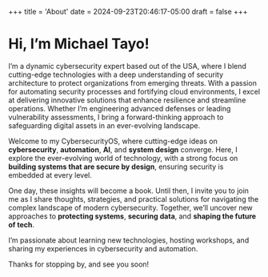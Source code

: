 +++
title = 'About'
date = 2024-09-23T20:46:17-05:00
draft = false
+++

# Hi, I’m Michael Tayo!

I’m a dynamic cybersecurity expert based out of the USA, where I blend cutting-edge technologies with a deep understanding of security architecture to protect organizations from emerging threats. With a passion for automating security processes and fortifying cloud environments, I excel at delivering innovative solutions that enhance resilience and streamline operations. Whether I’m engineering advanced defenses or leading vulnerability assessments, I bring a forward-thinking approach to safeguarding digital assets in an ever-evolving landscape.

Welcome to my CybersecurityOS, where cutting-edge ideas on **cybersecurity**, **automation**, **AI**, and **system design** converge. Here, I explore the ever-evolving world of technology, with a strong focus on **building systems that are secure by design**, ensuring security is embedded at every level.

One day, these insights will become a book. Until then, I invite you to join me as I share thoughts, strategies, and practical solutions for navigating the complex landscape of modern cybersecurity. Together, we’ll uncover new approaches to **protecting systems**, **securing data**, and **shaping the future of tech**.

I’m passionate about learning new technologies, hosting workshops, and sharing my experiences in cybersecurity and automation.

Thanks for stopping by, and see you soon!
